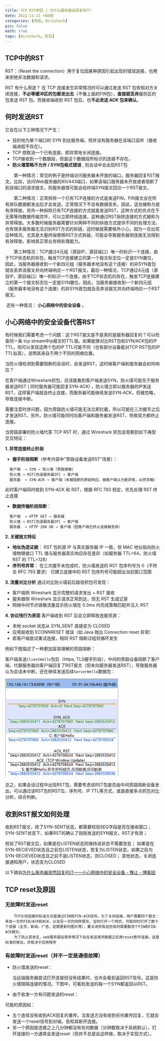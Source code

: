 ```yaml
---
title: TCP RST原因 | 为什么服务器会回复RST?
date: 2022-11-22 +0800
categories: [网络, Wireshark]
pin: false
math: true
tags: [Wireshark, 抓包]
---
```


## TCP中的RST

RST：（Reset the connection）用于复位因某种原因引起出现的错误连接，也用来拒绝非法数据和请求。

RST 有什么用途？  在 TCP 连接发生异常情况时可以通过发送 RST 包告知对方关闭连接，**不必等缓冲区的包都发出去**（不像上面的FIN包），**直接就丢弃**缓存区的包发送 RST 包。而接收端收到 RST 包后，也**不必发送 ACK 包来确认**。

## 何时发送RST

它会在以下三种情况下产生：

- 目的地为某个端口的 SYN 到达服务端，但并没有服务器在该端口监听（接收端进程不存在）。
- TCP 想取消一个已有连接，即异常地关闭连接。
- TCP接收到一个数据段，但是这个数据段所标识的连接不存在。
- **防火墙策略不允许 / SYN包格式错误** , 则会话中会出现RST包

　　第一种情况：常见的例子是终端访问服务器未开放的端口，服务器回复RST报文。比如，访问Web服务器的80/443端口，如果该端口服务器未开放或者阻断了到该端口的请求报文，则服务器很可能会给终端SYN报文回应一个RST报文。

　　第二种情况：正常拆除一个已有TCP连接的方式是发送FIN，FIN报文会在所有排队数据都发出后才会发送，正常情况下不会有数据丢失，因此，这也被称为是有序释放。另外一种拆除已有TCP连接的方式就是发送RST，这种方式的优点在于无需等待数据传输完毕，可以立即终结连接，这种通过RST拆除连接的方式被称为异常释放。大多数时候服务器需要针对两种不同的拆链方式提供不同的处理方法，也有很多服务器无法识别RST方式的拆链，这时候就需要格外小心，因为一旦出现这种情况，尤其是大量终端使用RST方式拆链，可能会导致服务器侧连接无法得到有效释放，影响其正常业务侧处理能力。

　　第三种情况：TCP通过4元组（源目IP，源目端口）唯一的标识一个连接，由于TCP状态机的存在，触发TCP连接建立的第一个报文标志位一定是SYN置位，因此，当服务器接收到一个新四元组（服务器本地没有这个连接）的非SYN首包就会丢弃该报文并向终端响应一个RST报文。最后一种情况，TCP通过4元组（源目IP，源目端口）唯一的标识一个连接，由于TCP状态机的存在，触发TCP连接建立的第一个报文标志位一定是SYN置位，因此，当服务器接收到一个新四元组（服务器本地没有这个连接）的非SYN首包就会丢弃该报文并向终端响应一个RST报文。

​	还有一种情况： **小心网络中的安全设备** 。



## **小心网络中的安全设备代答RST**

有时候我们需要考虑一个问题：这个RST报文是不是真的是服务器回复的？可以检查同一条 tcp stream中ip报文的TTL值。如果能够对比RST包和SYN/ACK包的IP TTL，则可以发现这两个包的IP TTL可能不同（也有部分设备能对TCP RST包的IP TTL拟真），说明其来自于两个不同的网络位置。



当防火墙检测到需要阻断的会话时，会发送RST，这时候客户端和服务器会如何响应？

在客户端通过Wireshark抓包，应该能看到客户端发送SYN，防火墙可能先于服务器发送RST ( 同时服务器可能回复SYN-ACK) ，防火墙立即以服务器的IP发送RST，这样客户端就会终止连接，而服务器可能继续发送SYN-ACK，但被忽略，导致连接中断。

需要注意时序问题，因为旁路防火墙可能无法立即拦截，所以可能在三次握手之后才发送RST。另外，防火墙可能同时向客户端和服务器发送RST，导致双方都终止连接。

当旁路部署的防火墙代答 TCP RST 时，通过 Wireshark 抓包会观察到如下典型交互特征：

**1. 异常连接终止阶段**

- **握手阶段阻断**（参考内容中"旁路设备发送RST"场景）：

```
  客户端  → SYN → 防火墙（旁路镜像）  
  防火墙 → RST[伪造服务器IP] → 客户端  
  服务器  → SYN-ACK → 客户端（未被阻断的原始响应，被客户端认为是异常，从而忽略）
```

此时客户端同时收到 SYN-ACK 和 RST，根据 RFC 793 规定，优先处理 RST 终止连接

- **数据传输阶段阻断**：

```
  客户端  → HTTP GET → 服务器  
  防火墙 → RST[伪造服务器IP] → 客户端  
  服务器  → HTTP 200 OK → 客户端（因客户端已终止连接被丢弃）
```

**2. 关键报文特征**

- **地址伪造证据**：
  RST 包的源 IP 与真实服务器 IP 一致，但 MAC 地址指向防火墙物理接口
  TTL 值与服务器真实响应存在差异（如服务器 TTL=64，防火墙 RST 的 TTL=128）
- **序列号异常**：
  在三次握手未完成时，防火墙发送的 RST 包序列号为 0（不符合 RFC 793 要求）
  已建立连接中的 RST 包序列号可能超出当前窗口范围

**3. 流量对比分析**
通过对比防火墙前后路径抓包可发现：

- 客户端侧 Wireshark 显示完整的请求发出 + RST 接收
- 服务器侧 Wireshark 显示请求正常到达，但无 RST 生成记录
- 网络中间节点镜像流量显示防火墙在 0.3ms 内完成策略匹配并注入 RST

**4. 协议栈行为表现**
客户端收到 RST 后会立即释放连接资源：

- 本地 socket 状态从 SYN_SENT 直接变为 CLOSED
- 应用层收到 ECONNRESET 错误（如 Java 抛出 Connection reset 异常）
- 若客户端尝试重试连接，相同 RST 阻断过程将循环发生

例如下图描述了一种更加容易理解的旁路阻断：

客户端发送`ClientHello`包后（https, TLS握手阶段），中间的旁路设备阻断了客户端，代替服务器向客户端回复了RST报文（但未向服务器发送RST），导致服务器认为会话未中断，还在继续发送后续`ServerHello`数据包：

<img src="./image/2022-11-22-TCP-RST原因--为什么服务器会回复RST.assets/图片9.png" alt="img" style="zoom: 67%;" />

总之，如果会话过程中出现RST包，需要考虑该RST包是否由中间旁路阻断设备发出，可以通过该RST包的RST位、序列号、IP TTL等方式，或是直接多点抓包对比分析，综合判断。 

## 收到RST报文如何处理

收到RST报文，除了SYN-SENT状态，都需要校验SEQ字段是否在接收窗口；SYN-SENT状态下，如果RST的确认了刚刚发送的SYN报文，RST才有效；

校验了RST报文后，如果是在LISTEN状态则保持该状态不需要改变；
如果是在SYN-RECIEVED状态且之前在LISTEN状态，恢复为LISTEN状态，如果之前为SYN-RECIEVED状态且之前不是LISTEN状态，则CLOSED；
其他状态，关闭连接通知用户，状态变为CLOSED



以下摘自[为什么服务器突然回复RST——小心网络中的安全设备 - 豫让 - 博客园](https://www.cnblogs.com/yurang/p/11980464.html)

## TCP reset及原因

### 无故障时发送reset

```
    TCP关闭连接的标准方式是通过FIN和FIN-ACK信号。为了关闭连接，用户需要四个报文：来自一方的FIN/ACK和ACK，以及另一方的同样报文。当你打开一个网页，可能同时打开了数十个连接（主页，新闻，广告，定期更新的图片等），要关闭所有这些有时需要数百个FIN和FIN-ACK报文。
    为了防止其发生，web服务器在很多情况下会在发送请求数据之后用reset断开连接。这是标准的做法，并取决于应用程序
```

### 有故障时发送reset（并不一定是通信故障）

- 防火墙发送的reset：

  当远端服务器尝试打开连接但没有结果时，也许会看到返回RST信号。这是防火墙阻隔连接的情况。下图中，可看到发送的每一个SYN都返回以RST。

- 由于收发一方有问题发送的reset：

可能的原因如：

- 五个连续没有收到ACK回复的重传。当发送方没有收到任何重传回复，它就会发送一个reset信号到对端，告知其断开连接。
- 另一个原因是连接之上几分钟都没有任何数据（分钟数取决于系统默认）。打开连接的一方通常会发送reset（但并不总是会这样做，取决于实现方式）。